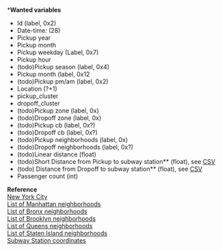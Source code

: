 ***Wanted variables**

* Id (label, 0x2)
* Date-time: (28)
 * Pickup year 
 * Pickup month 
 * Pickup weekday  (Label, 0x7)
 * Pickup hour
 * (todo)Pickup season   (label, 0x4)
 * Pickup month    (label, 0x12
 * (todo)Pickup pm/am    (label, 0x2)
* Location (?+1)
 *  pickup_cluster
 *  dropoff_cluster
 * (todo)Pickup  zone    (label, 0x)
 * (todo)Dropoff zone    (label, 0x)
 * (todo)Pickup cb       (label, 0x?)
 * (todo)Dropoff cb      (label, 0x?)
 * (todo)Pickup neighborhoods (label, 0x)
 * (todo)Dropoff neighborhoods (label, 0x?)
 * (todo)Linear distance (float)
 * (todo)Short Distance from Pickup to subway station** (float), see [CSV](../documents/NYC_Subway_Stations.csv)  
 * (todo) Distance from Dropoff to subway station** (float), see [CSV](../documents/NYC_Subway_Stations.csv)
* Passenger count   (int)



**Reference** <br />[New York City](https://en.wikipedia.org/wiki/Neighborhoods_in_New_York_City)<br />[List of Manhattan neighborhoods](https://en.wikipedia.org/wiki/List_of_Manhattan_neighborhoods)<br /> [List of Bronx neighborhoods](https://en.wikipedia.org/wiki/List_of_Bronx_neighborhoods)<br />[List of Brooklyn neighborhoods](https://en.wikipedia.org/wiki/List_of_Brooklyn_neighborhoods)<br />[List of Queens neighborhoods](https://en.wikipedia.org/wiki/List_of_Queens_neighborhoods)<br />[List of Staten Island neighborhoods](https://en.wikipedia.org/wiki/List_of_Staten_Island_neighborhoods)<br />[Subway Station coordinates](http://www.poi-factory.com/node/17432)
